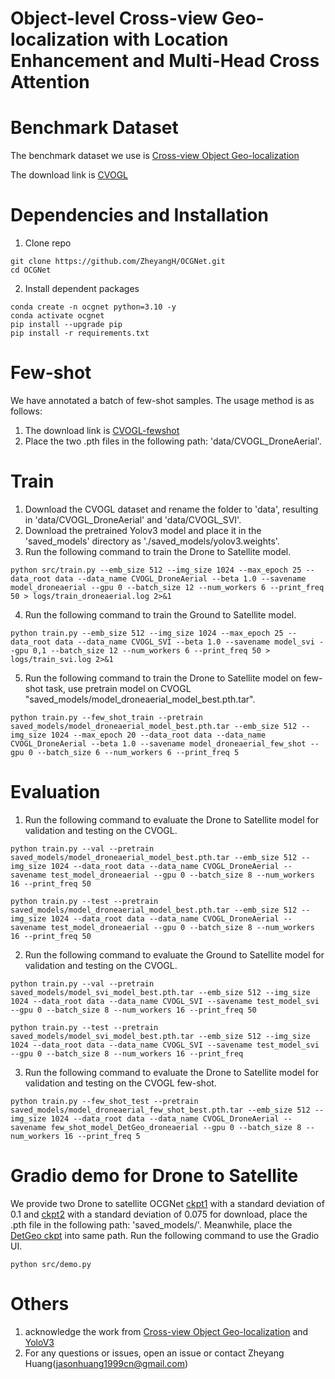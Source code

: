# Object-level Cross-view Geo-localization with Location Enhancement and Multi-Head Cross Attention

# Benchmark Dataset
The benchmark dataset we use is [Cross-view Object Geo-localization](https://github.com/sunyuxi/DetGeo)

The download link is [CVOGL](https://drive.google.com/file/d/1WCwnK_rrU--ZOIQtmaKdR0TXcmtzU4cf/view?usp=sharing) 

# Dependencies and Installation
1. Clone repo
```
git clone https://github.com/ZheyangH/OCGNet.git
cd OCGNet
```
2. Install dependent packages
```
conda create -n ocgnet python=3.10 -y
conda activate ocgnet
pip install --upgrade pip
pip install -r requirements.txt
```
# Few-shot
We have annotated a batch of few-shot samples. The usage method is as follows:
1. The download link is [CVOGL-fewshot](https://drive.google.com/drive/folders/1jJdB9erIQg2aLDwvG-rfIdib-sohKAyr?usp=sharing)
2. Place the two .pth files in the following path: 'data/CVOGL_DroneAerial'.

# Train
1. Download the CVOGL dataset and rename the folder to 'data', resulting in 'data/CVOGL_DroneAerial' and 'data/CVOGL_SVI'.
2. Download the pretrained Yolov3 model and place it in the 'saved_models' directory as './saved_models/yolov3.weights'.
3. Run the following command to train the Drone to Satellite model.
```
python src/train.py --emb_size 512 --img_size 1024 --max_epoch 25 --data_root data --data_name CVOGL_DroneAerial --beta 1.0 --savename model_droneaerial --gpu 0 --batch_size 12 --num_workers 6 --print_freq 50 > logs/train_droneaerial.log 2>&1 
```
4. Run the following command to train the Ground to Satellite model.
```
python train.py --emb_size 512 --img_size 1024 --max_epoch 25 --data_root data --data_name CVOGL_SVI --beta 1.0 --savename model_svi --gpu 0,1 --batch_size 12 --num_workers 6 --print_freq 50 > logs/train_svi.log 2>&1 
```
5. Run the following command to train the Drone to Satellite model on few-shot task, use pretrain model on CVOGL "saved_models/model_droneaerial_model_best.pth.tar".
```
python train.py --few_shot_train --pretrain saved_models/model_droneaerial_model_best.pth.tar --emb_size 512 --img_size 1024 --max_epoch 20 --data_root data --data_name CVOGL_DroneAerial --beta 1.0 --savename model_droneaerial_few_shot --gpu 0 --batch_size 6 --num_workers 6 --print_freq 5
```
# Evaluation
1. Run the following command to evaluate the Drone to Satellite model for validation and testing on the CVOGL.
```
python train.py --val --pretrain saved_models/model_droneaerial_model_best.pth.tar --emb_size 512 --img_size 1024 --data_root data --data_name CVOGL_DroneAerial --savename test_model_droneaerial --gpu 0 --batch_size 8 --num_workers 16 --print_freq 50

python train.py --test --pretrain saved_models/model_droneaerial_model_best.pth.tar --emb_size 512 --img_size 1024 --data_root data --data_name CVOGL_DroneAerial --savename test_model_droneaerial --gpu 0 --batch_size 8 --num_workers 16 --print_freq 50
```
2. Run the following command to evaluate the Ground to Satellite model for validation and testing on the CVOGL.
```
python train.py --val --pretrain saved_models/model_svi_model_best.pth.tar --emb_size 512 --img_size 1024 --data_root data --data_name CVOGL_SVI --savename test_model_svi --gpu 0 --batch_size 8 --num_workers 16 --print_freq 50

python train.py --test --pretrain saved_models/model_svi_model_best.pth.tar --emb_size 512 --img_size 1024 --data_root data --data_name CVOGL_SVI --savename test_model_svi --gpu 0 --batch_size 8 --num_workers 16 --print_freq 
```
3. Run the following command to evaluate the Drone to Satellite model for validation and testing on the CVOGL few-shot.
```
python train.py --few_shot_test --pretrain saved_models/model_droneaerial_few_shot_best.pth.tar --emb_size 512 --img_size 1024 --data_root data --data_name CVOGL_DroneAerial --savename few_shot_model_DetGeo_droneaerial --gpu 0 --batch_size 8 --num_workers 16 --print_freq 5
```

# Gradio demo for Drone to Satellite
We provide two Drone to satellite OCGNet [ckpt1](https://drive.google.com/file/d/1djeXyPwfjLlqE3STJVbdIqKx7oad7QPg/view?usp=sharing) with a standard deviation of 0.1 and [ckpt2](https://drive.google.com/file/d/1ZoFyF4uhuBwfzNVHcp4kwMpd2rlEZJNl/view?usp=drive_link) with a standard deviation of 0.075 for download, place the .pth file in the following path: 'saved_models/'. Meanwhile, place the [DetGeo ckpt](https://drive.google.com/file/d/1UbNQ7bfxX4356jyCrzqfv184aWbT2ZyW/view?usp=sharing) into same path.
Run the following command to use the Gradio UI.
```
python src/demo.py
```

# Others
1. acknowledge the work from [Cross-view Object Geo-localization](https://github.com/sunyuxi/DetGeo) and [YoloV3](https://github.com/patrick013/Object-Detection---Yolov3)
2. For any questions or issues, open an issue or contact Zheyang Huang(jasonhuang1999cn@gmail.com)
